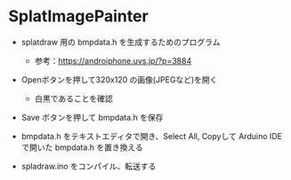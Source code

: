 #  SplatImagePainter

- splatdraw 用の bmpdata.h を生成するためのプログラム
  - 参考：https://androiphone.uvs.jp/?p=3884
  
- Openボタンを押して320x120 の画像(JPEGなど)を開く
  - 白黒であることを確認

- Save ボタンを押して bmpdata.h を保存
- bmpdata.h をテキストエディタで開き、Select All, Copyして Arduino IDEで開いた bmpdata.h を置き換える
- spladraw.ino をコンパイル、転送する
